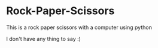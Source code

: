 # Rock-Paper-Scissors
This is a rock paper scissors with a computer using python

I don't have any thing to say :)
